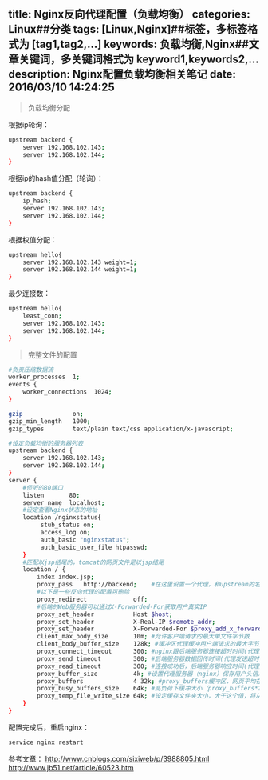 title: Nginx反向代理配置（负载均衡）
categories: Linux##分类
tags: [Linux,Nginx]##标签，多标签格式为 [tag1,tag2,...]
keywords: 负载均衡,Nginx##文章关键词，多关键词格式为 keyword1,keywords2,...
description: Nginx配置负载均衡相关笔记
date: 2016/03/10 14:24:25 
---
> 负载均衡分配

根据ip轮询：
``` bash
upstream backend {
	server 192.168.102.143;
	server 192.168.102.144;
}
``` 

根据ip的hash值分配（轮询）：
``` bash
upstream backend {
    ip_hash;
	server 192.168.102.143;
	server 192.168.102.144;
}
``` 

根据权值分配：
``` bash
upstream hello{
    server 192.168.102.143 weight=1;
    server 192.168.102.144 weight=1;            
}
``` 
最少连接数：
``` bash
upstream hello{
	least_conn;
    server 192.168.102.143;
    server 192.168.102.144;            
}
``` 



> 完整文件的配置

``` bash
#负责压缩数据流
worker_processes  1;
events {
    worker_connections  1024;
}

gzip              on;  
gzip_min_length   1000;  
gzip_types        text/plain text/css application/x-javascript;

#设定负载均衡的服务器列表
upstream backend {
	server 192.168.102.143;
	server 192.168.102.144;
}
server {
    #侦听的80端口
    listen       80;
    server_name  localhost;
    #设定查看Nginx状态的地址
    location /nginxstatus{
         stub_status on;
         access_log on;
         auth_basic "nginxstatus";
         auth_basic_user_file htpasswd;
    }
    #匹配以jsp结尾的，tomcat的网页文件是以jsp结尾
    location / {
        index index.jsp;
        proxy_pass   http://backend;    #在这里设置一个代理，和upstream的名字一样
        #以下是一些反向代理的配置可删除
        proxy_redirect             off; 
        #后端的Web服务器可以通过X-Forwarded-For获取用户真实IP
        proxy_set_header           Host $host; 
        proxy_set_header           X-Real-IP $remote_addr; 
        proxy_set_header           X-Forwarded-For $proxy_add_x_forwarded_for; 
        client_max_body_size       10m; #允许客户端请求的最大单文件字节数
        client_body_buffer_size    128k; #缓冲区代理缓冲用户端请求的最大字节数
        proxy_connect_timeout      300; #nginx跟后端服务器连接超时时间(代理连接超时)
        proxy_send_timeout         300; #后端服务器数据回传时间(代理发送超时)
        proxy_read_timeout         300; #连接成功后，后端服务器响应时间(代理接收超时)
        proxy_buffer_size          4k; #设置代理服务器（nginx）保存用户头信息的缓冲区大小
        proxy_buffers              4 32k; #proxy_buffers缓冲区，网页平均在32k以下的话，这样设置
        proxy_busy_buffers_size    64k; #高负荷下缓冲大小（proxy_buffers*2）
        proxy_temp_file_write_size 64k; #设定缓存文件夹大小，大于这个值，将从upstream服务器传
    }
}
``` 

配置完成后，重启nginx：

``` bash
service nginx restart
``` 

参考文章：
http://www.cnblogs.com/sixiweb/p/3988805.html
http://www.jb51.net/article/60523.htm
